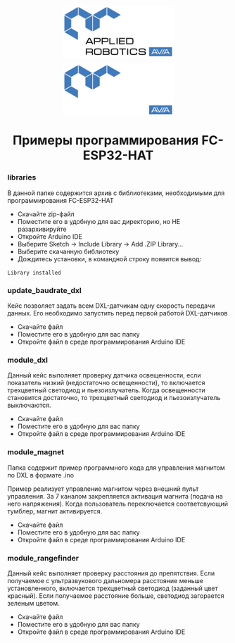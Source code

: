 <p align="center">
  <img style="
           display: block; 
           margin-left: auto;
           margin-right: auto;
           width: 50%;"
    src="../logo/logo_black.png#gh-light-mode-only" alt="ara_logo"/>
</p>

<p align="center">
  <img style="
           display: block; 
           margin-left: auto;
           margin-right: auto;
           width: 50%;
  }"
    src="../logo/logo_white.png#gh-dark-mode-only" alt="ara_logo"/>
</p>

<h1 style="text-align: center;">Примеры программирования FC-ESP32-HAT</h1>

### libraries
В данной папке содержится архив с библиотеками, необходимыми для программирования FC-ESP32-HAT

- Скачайте zip-файл
- Поместите его в удобную для вас директорию, но НЕ разархивируйте 
- Откройте Arduino IDE
- Выберите Sketch -> Include Library -> Add .ZIP Library...
- Выберите скачанную библиотеку
- Дождитесь установки, в командной строку появится вывод:
```
Library installed
```
### update_baudrate_dxl
Кейс позволяет задать всем DXL-датчикам одну скорость передачи данных. Его необходимо запустить перед первой работой DXL-датчиков
- Скачайте файл
- Поместите его в удобную для вас папку
- Откройте файл в среде программирования Arduino IDE

### module_dxl

Данный кейс выполняет проверку датчика освещенности, если показатель низкий (недостаточно освещенности),
то включается трехцветный светодиод и пьезоизлучатель. Когда освещенности становится достаточно, то 
трехцветный светодиод и пьезоизлучатель выключаются.
- Скачайте файл
- Поместите его в удобную для вас папку
- Откройте файл в среде программирования Arduino IDE
### module_magnet
Папка содержит пример программного кода для управления магнитом по DXL в формате .ino

Пример реализует управление магнитом через внешний пульт управления. За 7 каналом закрепляется активация магнита (подача на него напряжения). Когда пользователь переключается соответсвующий тумблер, магнит активируется.

- Скачайте файл
- Поместите его в удобную для вас папку
- Откройте файл в среде программирования Arduino IDE
### module_rangefinder
Данный кейс выполняет проверку расстояния до препятствия. Если получаемое с ультразвукового дальномера расстояние меньше установленного,
включается трехцветный светодиод (заданный цвет красный). Если получаемое расстояние больше,
светодиод загорается зеленым цветом.
- Скачайте файл
- Поместите его в удобную для вас папку
- Откройте файл в среде программирования Arduino IDE
